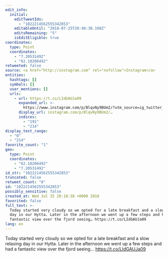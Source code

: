 ```yaml
---
edit_info:
  initial:
    editTweetIds:
      - "1022214562555342853"
    editableUntil: "2018-07-25T20:48:38.198Z"
    editsRemaining: "5"
    isEditEligible: true
coordinates:
  type: Point
  coordinates:
    - "7.20531492"
    - "62.10206492"
retweeted: false
source: <a href="http://instagram.com" rel="nofollow">Instagram</a>
entities:
  hashtags: []
  symbols: []
  user_mentions: []
  urls:
    - url: https://t.co/LIdGAUJa09
      expanded_url: >-
        https://www.instagram.com/p/BlqvNy9BUm2/?utm_source=ig_twitter_share&igshid=t1lvzf96fxy
      display_url: instagram.com/p/BlqvNy9BUm2/…
      indices:
        - "191"
        - "214"
display_text_range:
  - "0"
  - "214"
favorite_count: "1"
geo:
  type: Point
  coordinates:
    - "62.10206492"
    - "7.20531492"
id_str: "1022214562555342853"
truncated: false
retweet_count: "0"
id: "1022214562555342853"
possibly_sensitive: false
created_at: Wed Jul 25 20:18:38 +0000 2018
favorited: false
full_text: >-
  Today started very cloudy so we opted for a late breakfast and a slow relaxing
  day in our Hytta. Later in the afternoon we went up a few steps and had a
  fantastic view over the fjord seeing… https://t.co/LIdGAUJa09
lang: en
---
```


Today started very cloudy so we opted for a late breakfast and a slow relaxing
day in our Hytta. Later in the afternoon we went up a few steps and had a
fantastic view over the fjord seeing… https://t.co/LIdGAUJa09
